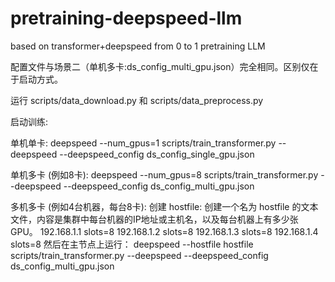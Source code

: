 # pretraining-deepspeed-llm
based on transformer+deepspeed from 0 to 1 pretraining LLM 




配置文件与场景二（单机多卡:ds_config_multi_gpu.json）完全相同。区别仅在于启动方式。


运行 scripts/data_download.py 和 scripts/data_preprocess.py


启动训练:


单机单卡:
deepspeed --num_gpus=1 scripts/train_transformer.py --deepspeed --deepspeed_config ds_config_single_gpu.json


单机多卡 (例如8卡):
deepspeed --num_gpus=8 scripts/train_transformer.py --deepspeed --deepspeed_config ds_config_multi_gpu.json


多机多卡 (例如4台机器，每台8卡):
创建 hostfile: 创建一个名为 hostfile 的文本文件，内容是集群中每台机器的IP地址或主机名，以及每台机器上有多少张GPU。
192.168.1.1 slots=8
192.168.1.2 slots=8
192.168.1.3 slots=8
192.168.1.4 slots=8
然后在主节点上运行：
deepspeed --hostfile hostfile scripts/train_transformer.py --deepspeed --deepspeed_config ds_config_multi_gpu.json
